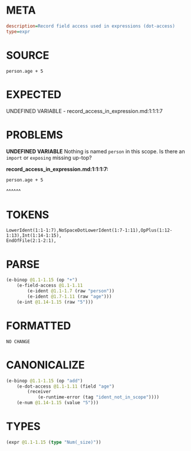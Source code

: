 # META
~~~ini
description=Record field access used in expressions (dot-access)
type=expr
~~~
# SOURCE
~~~roc
person.age + 5
~~~
# EXPECTED
UNDEFINED VARIABLE - record_access_in_expression.md:1:1:1:7
# PROBLEMS
**UNDEFINED VARIABLE**
Nothing is named `person` in this scope.
Is there an `import` or `exposing` missing up-top?

**record_access_in_expression.md:1:1:1:7:**
```roc
person.age + 5
```
^^^^^^


# TOKENS
~~~zig
LowerIdent(1:1-1:7),NoSpaceDotLowerIdent(1:7-1:11),OpPlus(1:12-1:13),Int(1:14-1:15),
EndOfFile(2:1-2:1),
~~~
# PARSE
~~~clojure
(e-binop @1.1-1.15 (op "+")
	(e-field-access @1.1-1.11
		(e-ident @1.1-1.7 (raw "person"))
		(e-ident @1.7-1.11 (raw "age")))
	(e-int @1.14-1.15 (raw "5")))
~~~
# FORMATTED
~~~roc
NO CHANGE
~~~
# CANONICALIZE
~~~clojure
(e-binop @1.1-1.15 (op "add")
	(e-dot-access @1.1-1.11 (field "age")
		(receiver
			(e-runtime-error (tag "ident_not_in_scope"))))
	(e-num @1.14-1.15 (value "5")))
~~~
# TYPES
~~~clojure
(expr @1.1-1.15 (type "Num(_size)"))
~~~
